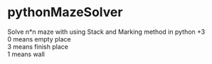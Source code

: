 # pythonMazeSolver
Solve n*n maze with using Stack and Marking method in python +3
<br>
0 means empty place
<br>
3 means finish place
<br>
1 means wall
